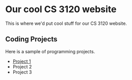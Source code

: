 # Our cool CS 3120 website
This is where we'd put cool stuff for our CS 3120 website. 

## Coding Projects
Here is a sample of programming projects. 
* [Project 1](https://www.cs.uni.edu//~adberns/)
* Project 2
* Project 3

